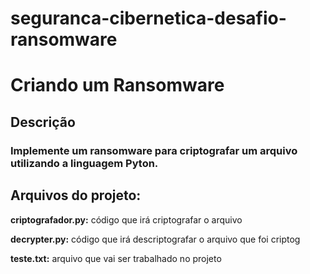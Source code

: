 # seguranca-cibernetica-desafio-ransomware

# Criando um Ransomware


## Descrição
### Implemente um ransomware para criptografar um arquivo utilizando a linguagem Pyton.


## Arquivos do projeto:

**criptografador.py:** código que irá criptografar o arquivo

**decrypter.py:** código que irá descriptografar o arquivo que foi criptog

**teste.txt:** arquivo que vai ser trabalhado no projeto

